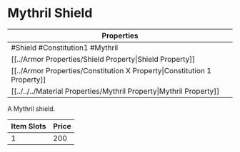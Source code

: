 # Mythril Shield

| Properties                                                               |
| ------------------------------------------------------------------------ |
| #Shield #Constitution1 #Mythril                                          |
| [[../Armor Properties/Shield Property\|Shield Property]]                 |
| [[../Armor Properties/Constitution X Property\|Constitution 1 Property]] |
| [[../../../Material Properties/Mythril Property\|Mythril Property]]      |
A Mythril shield.

| Item Slots | Price |
| ---------- | ----- |
| 1          | 200   |
